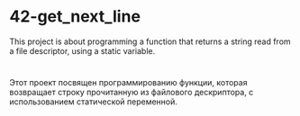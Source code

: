 # 42-get_next_line

This project is about programming a function that returns a string
read from a file descriptor, using a static variable.
<h1></h1>

Этот проект посвящен программированию функции, которая возвращает строку
прочитанную из файлового дескриптора, с использованием статической переменной.
